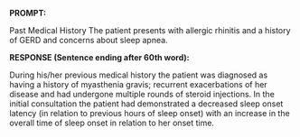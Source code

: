**PROMPT:**

Past Medical History The patient presents with allergic rhinitis and a history of GERD and concerns about sleep apnea. 

**RESPONSE (Sentence ending after 60th word):**

During his/her previous medical history the patient was diagnosed as having a history of myasthenia gravis; recurrent exacerbations of her disease and had undergone multiple rounds of steroid injections. In the initial consultation the patient had demonstrated a decreased sleep onset latency (in relation to previous hours of sleep onset) with an increase in the overall time of sleep onset in relation to her onset time. 